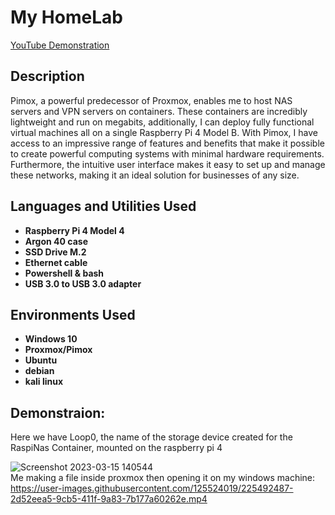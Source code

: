 <h1>My HomeLab</h1>

[YouTube Demonstration]()

<h2>Description</h2>
Pimox, a powerful predecessor of Proxmox, enables me to host NAS servers and VPN servers on containers. These containers are incredibly lightweight and run on megabits, additionally, I can deploy fully functional virtual machines all on a single Raspberry Pi 4 Model B. With Pimox, I have access to an impressive range of features and benefits that make it possible to create powerful computing systems with minimal hardware requirements. Furthermore, the intuitive user interface makes it easy to set up and manage these networks, making it an ideal solution for businesses of any size.
<br />


<h2>Languages and Utilities Used</h2>

- <b>Raspberry Pi 4 Model 4</b> 
- <b>Argon 40 case</b>
- <b>SSD Drive M.2</b>
- <b>Ethernet cable</b>
- <b>Powershell & bash</b>
- <b>USB 3.0 to USB 3.0 adapter</b>

<h2>Environments Used</h2>

- <b>Windows 10</b> 
- <b>Proxmox/Pimox</b>
- <b>Ubuntu</b>
- <b>debian</b>
- <b>kali linux</b>

<h2>Demonstraion:</h2>


<p>
Here we have Loop0, the name of the storage device created for the RaspiNas Container, mounted on the raspberry pi 4<br/>

 ![Screenshot 2023-03-15 140544](https://user-images.githubusercontent.com/125524019/225442402-a1232784-61ec-4cec-958e-f58d9c699b82.png)
 <br/>
 Me making a file inside proxmox then opening it on my windows machine:<br/>
 https://user-images.githubusercontent.com/125524019/225492487-2d52eea5-9cb5-411f-9a83-7b177a60262e.mp4
</p>



<!--
 ```diff
- text in red
+ text in green
! text in orange
# text in gray
@@ text in purple (and bold)@@
```
--!>

